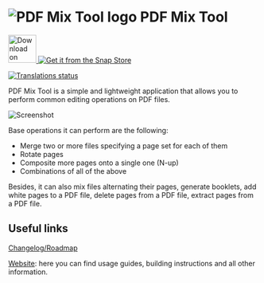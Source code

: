 # ![PDF Mix Tool logo](https://scarpetta.eu/pdfmixtool/icon.svg) PDF Mix Tool

<a href='https://flathub.org/apps/details/eu.scarpetta.PDFMixTool'>
    <img height='56' alt='Download on Flathub' src='https://flathub.org/assets/badges/flathub-badge-en.png'/>
</a>
<a href="https://snapcraft.io/pdfmixtool">
    <img alt="Get it from the Snap Store" src="https://snapcraft.io/static/images/badges/en/snap-store-black.svg" />
</a>
<p>
    <a href="https://hosted.weblate.org/engage/pdf-mix-tool/?utm_source=widget">
        <img src="https://hosted.weblate.org/widgets/pdf-mix-tool/-/svg-badge.svg" alt="Translations status" />
    </a>
</p>

<p>
    PDF Mix Tool is a simple and lightweight application that allows you to
    perform common editing operations on PDF files.
</p>

![Screenshot](https://scarpetta.eu/pdfmixtool/merge_files.png)

<p>Base operations it can perform are the following:</p>
<ul>
    <li>Merge two or more files specifying a page set for each of them</li>
    <li>Rotate pages</li>
    <li>Composite more pages onto a single one (N-up)</li>
    <li>Combinations of all of the above</li>
</ul>
<p>
    Besides, it can also mix files alternating their pages, generate booklets,
    add white pages to a PDF file, delete pages from a PDF file, extract pages
    from a PDF file. 
</p>

## Useful links
[Changelog/Roadmap](CHANGELOG.md)

[Website](https://scarpetta.eu/pdfmixtool/): here you can find usage
guides, building instructions and all other information.
